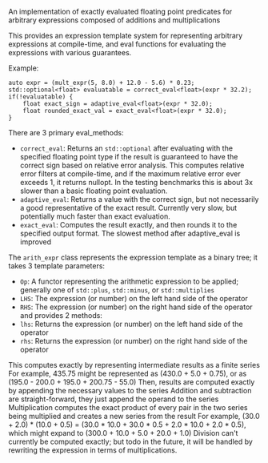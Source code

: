 An implementation of exactly evaluated floating point predicates for arbitrary expressions composed of additions and multiplications

This provides an expression template system for representing arbitrary expressions at compile-time,
and eval functions for evaluating the expressions with various guarantees.

Example:
```
auto expr = (mult_expr(5, 8.0) + 12.0 - 5.6) * 0.23;
std::optional<float> evaluatable = correct_eval<float>(expr * 32.2);
if(!evaluatable) {
    float exact_sign = adaptive_eval<float>(expr * 32.0);
    float rounded_exact_val = exact_eval<float>(expr * 32.0);
}
```
There are 3 primary eval_methods:
* `correct_eval`: Returns an `std::optional` after evaluating with the specified floating point type if the result is guaranteed to have the correct sign based on relative error analysis. This computes relative error filters at compile-time, and if the maximum relative error ever exceeds 1, it returns nullopt. In the testing benchmarks this is about 3x slower than a basic floating point evaluation.
* `adaptive_eval`: Returns a value with the correct sign, but not necessarily a good representative of the exact result. Currently very slow, but potentially much faster than exact evaluation.
* `exact_eval`: Computes the result exactly, and then rounds it to the specified output format. The slowest method after adaptive_eval is improved

The `arith_expr` class represents the expression template as a binary tree; it takes 3 template parameters:
* `Op`: A functor representing the arithmetic expression to be applied; generally one of `std::plus`, `std::minus`, or `std::multiplies`
* `LHS`: The expression (or number) on the left hand side of the operator
* `RHS`: The expression (or number) on the right hand side of the operator
and provides 2 methods:
* `lhs`: Returns the expression (or number) on the left hand side of the operator
* `rhs`: Returns the expression (or number) on the right hand side of the operator

This computes exactly by representing intermediate results as a finite series
For example, 435.75 might be represented as (430.0 + 5.0 + 0.75), or as (195.0 - 200.0 + 195.0 + 200.75 - 55.0)
Then, results are computed exactly by appending the necessary values to the series
Addition and subtraction are straight-forward, they just append the operand to the series
Multiplication computes the exact product of every pair in the two series being multiplied and creates a new series from the result
For example, (30.0 + 2.0) * (10.0 + 0.5) = (30.0 * 10.0 + 30.0 * 0.5 + 2.0 * 10.0 + 2.0 * 0.5),
which might expand to (300.0 + 10.0 + 5.0 + 20.0 + 1.0)
Division can't currently be computed exactly; but todo in the future, it will be handled by rewriting the expression in terms of multiplications.
